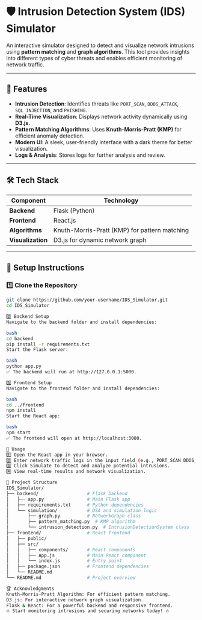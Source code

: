 # 🛡️ Intrusion Detection System (IDS) Simulator  

An interactive simulator designed to detect and visualize network intrusions using **pattern matching** and **graph algorithms**. This tool provides insights into different types of cyber threats and enables efficient monitoring of network traffic.

---

## 🚀 Features  
- **Intrusion Detection**: Identifies threats like `PORT_SCAN`, `DDOS_ATTACK`, `SQL_INJECTION`, and `PHISHING`.  
- **Real-Time Visualization**: Displays network activity dynamically using **D3.js**.  
- **Pattern Matching Algorithms**: Uses **Knuth-Morris-Pratt (KMP)** for efficient anomaly detection.  
- **Modern UI**: A sleek, user-friendly interface with a dark theme for better visualization.  
- **Logs & Analysis**: Stores logs for further analysis and review.  

---

## 🛠️ Tech Stack  

| **Component**  | **Technology**  |
|---------------|----------------|
| **Backend**   | Flask (Python)  |
| **Frontend**  | React.js  |
| **Algorithms**  | Knuth-Morris-Pratt (KMP) for pattern matching  |
| **Visualization**  | D3.js for dynamic network graph  |

---

## 🔧 Setup Instructions  

### **1️⃣ Clone the Repository**  
```bash
git clone https://github.com/your-username/IDS_Simulator.git
cd IDS_Simulator

2️⃣ Backend Setup
Navigate to the backend folder and install dependencies:

bash
cd backend
pip install -r requirements.txt
Start the Flask server:

bash
python app.py
✅ The backend will run at http://127.0.0.1:5000.

3️⃣ Frontend Setup
Navigate to the frontend folder and install dependencies:

bash
cd ../frontend
npm install
Start the React app:

bash
npm start
✅ The frontend will open at http://localhost:3000.

📌 Usage
1️⃣ Open the React app in your browser.
2️⃣ Enter network traffic logs in the input field (e.g., PORT_SCAN DDOS_ATTACK PORT_SCAN).
3️⃣ Click Simulate to detect and analyze potential intrusions.
4️⃣ View real-time results and network visualization.

📁 Project Structure
IDS_Simulator/
├── backend/                  # Flask backend
│   ├── app.py                # Main Flask app
│   ├── requirements.txt      # Python dependencies
│   └── simulation/           # DSA and simulation logic
│       ├── graph.py          # NetworkGraph class
│       ├── pattern_matching.py  # KMP algorithm
│       └── intrusion_detection.py  # IntrusionDetectionSystem class
├── frontend/                 # React frontend
│   ├── public/
│   ├── src/
│   │   ├── components/       # React components
│   │   ├── App.js            # Main React component
│   │   └── index.js          # Entry point
│   ├── package.json          # Frontend dependencies
│   └── README.md
└── README.md                 # Project overview

🏆 Acknowledgments
Knuth-Morris-Pratt Algorithm: For efficient pattern matching.
D3.js: For interactive network graph visualization.
Flask & React: For a powerful backend and responsive frontend.
🔥 Start monitoring intrusions and securing networks today! 🔥
